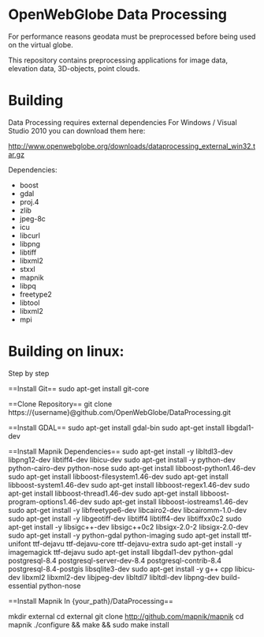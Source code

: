 OpenWebGlobe Data Processing
============================

For performance reasons geodata must be preprocessed before being used on the virtual globe.

This repository contains preprocessing applications for image data, elevation data, 3D-objects, point clouds.


Building
========

Data Processing requires external dependencies
For Windows / Visual Studio 2010 you can download them here:

http://www.openwebglobe.org/downloads/dataprocessing_external_win32.tar.gz

Dependencies:

* boost
* gdal
* proj.4
* zlib
* jpeg-8c
* icu
* libcurl
* libpng
* libtiff
* libxml2
* stxxl
* mapnik
* libpq
* freetype2
* libtool
* libxml2
* mpi

Building on linux:
==================

Step by step

==Install Git==
sudo apt-get install git-core

==Clone Repository==
git clone https://{username}@github.com/OpenWebGlobe/DataProcessing.git

==Install GDAL==
sudo apt-get install gdal-bin
sudo apt-get install libgdal1-dev

==Install Mapnik Dependencies==
sudo apt-get install -y libltdl3-dev libpng12-dev libtiff4-dev libicu-dev
sudo apt-get install -y python-dev python-cairo-dev python-nose
sudo apt-get install libboost-python1.46-dev
sudo apt-get install libboost-filesystem1.46-dev
sudo apt-get install libboost-system1.46-dev
sudo apt-get install libboost-regex1.46-dev
sudo apt-get install libboost-thread1.46-dev
sudo apt-get install libboost-program-options1.46-dev
sudo apt-get install libboost-iostreams1.46-dev
sudo apt-get install -y libfreetype6-dev libcairo2-dev libcairomm-1.0-dev
sudo apt-get install -y libgeotiff-dev libtiff4 libtiff4-dev libtiffxx0c2
sudo apt-get install -y libsigc++-dev libsigc++0c2 libsigx-2.0-2 libsigx-2.0-dev
sudo apt-get install -y python-gdal python-imaging
sudo apt-get install  ttf-unifont ttf-dejavu ttf-dejavu-core ttf-dejavu-extra
sudo apt-get install -y imagemagick ttf-dejavu
sudo apt-get install libgdal1-dev python-gdal postgresql-8.4 postgresql-server-dev-8.4 postgresql-contrib-8.4 postgresql-8.4-postgis libsqlite3-dev
sudo apt-get install -y g++ cpp libicu-dev libxml2 libxml2-dev libjpeg-dev libltdl7 libltdl-dev libpng-dev build-essential python-nose

==Install Mapnik In {your_path}/DataProcessing==

mkdir external
cd external
git clone http://github.com/mapnik/mapnik
cd mapnik
./configure && make && sudo make install

